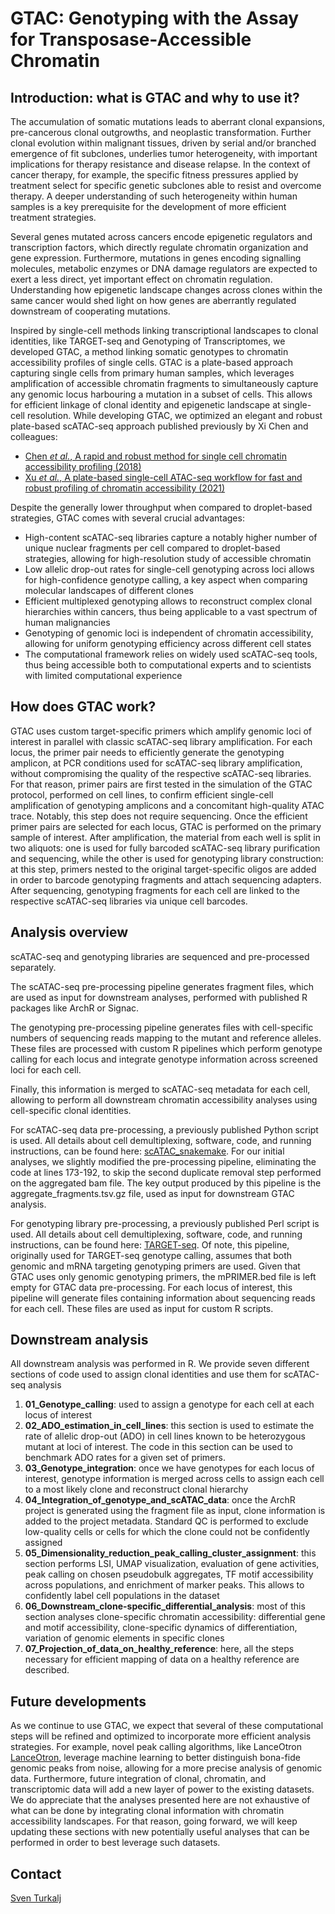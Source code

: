 # GTAC: Genotyping with the Assay for Transposase-Accessible Chromatin


## Introduction: what is GTAC and why to use it?

The accumulation of somatic mutations leads to aberrant clonal expansions, pre-cancerous clonal outgrowths, and neoplastic transformation. Further clonal evolution within malignant tissues, driven by serial and/or branched emergence of fit subclones, underlies tumor heterogeneity, with important implications for therapy resistance and disease relapse. In the context of cancer therapy, for example, the specific fitness pressures applied by treatment select for specific genetic subclones able to resist and overcome therapy. A deeper understanding of such heterogeneity within human samples is a key prerequisite for the development of more efficient treatment strategies. 

Several genes mutated across cancers encode epigenetic regulators and transcription factors, which directly regulate chromatin organization and gene expression. Furthermore, mutations in genes encoding signalling molecules, metabolic enzymes or DNA damage regulators are expected to exert a less direct, yet important effect on chromatin regulation. Understanding how epigenetic landscape changes across clones within the same cancer would shed light on how genes are aberrantly regulated downstream of cooperating mutations. 

Inspired by single-cell methods linking transcriptional landscapes to clonal identities, like TARGET-seq and Genotyping of Transcriptomes, we developed GTAC, a method linking somatic genotypes to chromatin accessibility profiles of single cells. GTAC is a plate-based approach capturing single cells from primary human samples, which leverages amplification of accessible chromatin fragments to simultaneously capture any genomic locus harbouring a mutation in a subset of cells. This allows for efficient linkage of clonal identity and epigenetic landscape at single-cell resolution.
While developing GTAC, we optimized an elegant and robust plate-based scATAC-seq approach published previously by Xi Chen and colleagues:
- [Chen *et al.*, A rapid and robust method for single cell chromatin accessibility profiling (2018)](https://www.nature.com/articles/s41467-018-07771-0)
- [Xu *et al.*, A plate-based single-cell ATAC-seq workflow for fast and robust profiling of chromatin accessibility (2021)](https://www.nature.com/articles/s41596-021-00583-5)

Despite the generally lower throughput when compared to droplet-based strategies, GTAC comes with several crucial advantages:
-	High-content scATAC-seq libraries capture a notably higher number of unique nuclear fragments per cell compared to droplet-based strategies, allowing for high-resolution study of accessible chromatin
-	Low allelic drop-out rates for single-cell genotyping across loci allows for high-confidence genotype calling, a key aspect when comparing molecular landscapes of different clones
-	Efficient multiplexed genotyping allows to reconstruct complex clonal hierarchies within cancers, thus being applicable to a vast spectrum of human malignancies
-	Genotyping of genomic loci is independent of chromatin accessibility, allowing for uniform genotyping efficiency across different cell states
-	The computational framework relies on widely used scATAC-seq tools, thus being accessible both to computational experts and to scientists with limited computational experience


## How does GTAC work?

GTAC uses custom target-specific primers which amplify genomic loci of interest in parallel with classic scATAC-seq library amplification. For each locus, the primer pair needs to efficiently generate the genotyping amplicon, at PCR conditions used for scATAC-seq library amplification, without compromising the quality of the respective scATAC-seq libraries. For that reason, primer pairs are first tested in the simulation of the GTAC protocol, performed on cell lines, to confirm efficient single-cell amplification of genotyping amplicons and a concomitant high-quality ATAC trace. Notably, this step does not require sequencing. Once the efficient primer pairs are selected for each locus, GTAC is performed on the primary sample of interest. After amplification, the material from each well is split in two aliquots: one is used for fully barcoded scATAC-seq library purification and sequencing, while the other is used for genotyping library construction: at this step, primers nested to the original target-specific oligos are added in order to barcode genotyping fragments and attach sequencing adapters. After sequencing, genotyping fragments for each cell are linked to the respective scATAC-seq libraries via unique cell barcodes.


## Analysis overview

scATAC-seq and genotyping libraries are sequenced and pre-processed separately. 

The scATAC-seq pre-processing pipeline generates fragment files, which are used as input for downstream analyses, performed with published R packages like ArchR or Signac. 

The genotyping pre-processing pipeline generates files with cell-specific numbers of sequencing reads mapping to the mutant and reference alleles. These files are processed with custom R pipelines which perform genotype calling for each locus and integrate genotype information across screened loci for each cell. 

Finally, this information is merged to scATAC-seq metadata for each cell, allowing to perform all downstream chromatin accessibility analyses using cell-specific clonal identities. 

For scATAC-seq data pre-processing, a previously published Python script is used. All details about cell demultiplexing, software, code, and running instructions, can be found here: [scATAC_snakemake](https://github.com/dbrg77/scATAC_snakemake).
For our initial analyses, we slightly modified the pre-processing pipeline, eliminating the code at lines 173-192, to skip the second duplicate removal step performed on the aggregated bam file. The key output produced by this pipeline is the aggregate_fragments.tsv.gz file, used as input for downstream GTAC analysis. 

For genotyping library pre-processing, a previously published Perl script is used. All details about cell demultiplexing, software, code, and running instructions, can be found here: [TARGET-seq](https://github.com/albarmeira/TARGET-seq).
Of note, this pipeline, originally used for TARGET-seq genotype calling, assumes that both genomic and mRNA targeting genotyping primers are used. Given that GTAC uses only genomic genotyping primers, the mPRIMER.bed file is left empty for GTAC data pre-processing. For each locus of interest, this pipeline will generate files containing information about sequencing reads for each cell. These files are used as input for custom R scripts.


## Downstream analysis

All downstream analysis was performed in R. We provide seven different sections of code used to assign clonal identities and use them for scATAC-seq analysis
1) **01_Genotype_calling**: used to assign a genotype for each cell at each locus of interest
2) **02_ADO_estimation_in_cell_lines**: this section is used to estimate the rate of allelic drop-out (ADO) in cell lines known to be heterozygous mutant at loci of interest. The code in this section can be used to benchmark ADO rates for a given set of primers.
3) **03_Genotype_integration**: once we have genotypes for each locus of interest, genotype information is merged across cells to assign each cell to a most likely clone and reconstruct clonal hierarchy
4) **04_Integration_of_genotype_and_scATAC_data**: once the ArchR project is generated using the fragment file as input, clone information is added to the project metadata. Standard QC is performed to exclude low-quality cells or cells for which the clone could not be confidently assigned
5) **05_Dimensionality_reduction_peak_calling_cluster_assignment**: this section performs LSI, UMAP visualization, evaluation of gene activities, peak calling on chosen pseudobulk aggregates, TF motif accessibility across populations, and enrichment of marker peaks. This allows to confidently label cell populations in the dataset
6) **06_Downstream_clone-specific_differential_analysis**: most of this section analyses clone-specific chromatin accessibility: differential gene and motif accessibility, clone-specific dynamics of differentiation, variation of genomic elements in specific clones
7) **07_Projection_of_data_on_healthy_reference**: here, all the steps necessary for efficient mapping of data on a healthy reference are described.


## Future developments

As we continue to use GTAC, we expect that several of these computational steps will be refined and optimized to incorporate more efficient analysis strategies. For example, novel peak calling algorithms, like LanceOtron [LanceOtron](https://github.com/LHentges/LanceOtron), leverage machine learning to better distinguish bona-fide genomic peaks from noise, allowing for a more precise analysis of genomic data. Furthermore, future integration of clonal, chromatin, and transcriptomic data will add a new layer of power to the existing datasets.
We do appreciate that the analyses presented here are not exhaustive of what can be done by integrating clonal information with chromatin accessibility landscapes. For that reason, going forward, we will keep updating these sections with new potentially useful analyses that can be performed in order to best leverage such datasets.


## Contact

[Sven Turkalj](mailto:sven.turkalj@rdm.ox.ac.uk)
